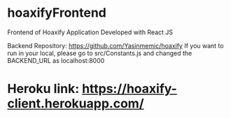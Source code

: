 # hoaxifyFrontend
Frontend of Hoaxify Application
Developed with React JS

Backend Repository: https://github.com/Yasinmemic/hoaxify
If you want to run in your local, please go to src/Constants.js and changed the BACKEND_URL as localhost:8000


# Heroku link: https://hoaxify-client.herokuapp.com/
